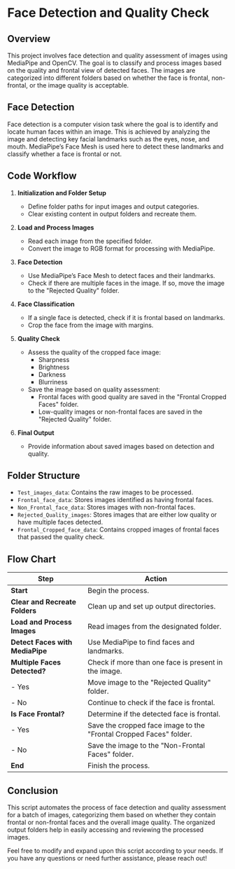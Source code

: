 # Face Detection and Quality Check

## Overview

This project involves face detection and quality assessment of images using MediaPipe and OpenCV. The goal is to classify and process images based on the quality and frontal view of detected faces. The images are categorized into different folders based on whether the face is frontal, non-frontal, or the image quality is acceptable.

## Face Detection

Face detection is a computer vision task where the goal is to identify and locate human faces within an image. This is achieved by analyzing the image and detecting key facial landmarks such as the eyes, nose, and mouth. MediaPipe’s Face Mesh is used here to detect these landmarks and classify whether a face is frontal or not.

## Code Workflow

1. **Initialization and Folder Setup**
   - Define folder paths for input images and output categories.
   - Clear existing content in output folders and recreate them.

2. **Load and Process Images**
   - Read each image from the specified folder.
   - Convert the image to RGB format for processing with MediaPipe.

3. **Face Detection**
   - Use MediaPipe’s Face Mesh to detect faces and their landmarks.
   - Check if there are multiple faces in the image. If so, move the image to the "Rejected Quality" folder.

4. **Face Classification**
   - If a single face is detected, check if it is frontal based on landmarks.
   - Crop the face from the image with margins.

5. **Quality Check**
   - Assess the quality of the cropped face image:
     - Sharpness
     - Brightness
     - Darkness
     - Blurriness
   - Save the image based on quality assessment:
     - Frontal faces with good quality are saved in the "Frontal Cropped Faces" folder.
     - Low-quality images or non-frontal faces are saved in the "Rejected Quality" folder.

6. **Final Output**
   - Provide information about saved images based on detection and quality.

## Folder Structure

- `Test_images_data`: Contains the raw images to be processed.
- `Frontal_face_data`: Stores images identified as having frontal faces.
- `Non_Frontal_face_data`: Stores images with non-frontal faces.
- `Rejected_Quality_images`: Stores images that are either low quality or have multiple faces detected.
- `Frontal_Cropped_face_data`: Contains cropped images of frontal faces that passed the quality check.

## Flow Chart

| Step                               | Action                                                                 |
|------------------------------------|------------------------------------------------------------------------|
| **Start**                          | Begin the process.                                                     |
| **Clear and Recreate Folders**     | Clean up and set up output directories.                                 |
| **Load and Process Images**        | Read images from the designated folder.                                 |
| **Detect Faces with MediaPipe**    | Use MediaPipe to find faces and landmarks.                              |
| **Multiple Faces Detected?**       | Check if more than one face is present in the image.                    |
| - Yes                              | Move image to the "Rejected Quality" folder.                            |
| - No                               | Continue to check if the face is frontal.                               |
| **Is Face Frontal?**               | Determine if the detected face is frontal.                              |
| - Yes                              | Save the cropped face image to the "Frontal Cropped Faces" folder.     |
| - No                               | Save the image to the "Non-Frontal Faces" folder.                       |
| **End**                            | Finish the process.                                                     |



## Conclusion

This script automates the process of face detection and quality assessment for a batch of images, categorizing them based on whether they contain frontal or non-frontal faces and the overall image quality. The organized output folders help in easily accessing and reviewing the processed images.

Feel free to modify and expand upon this script according to your needs. If you have any questions or need further assistance, please reach out!
